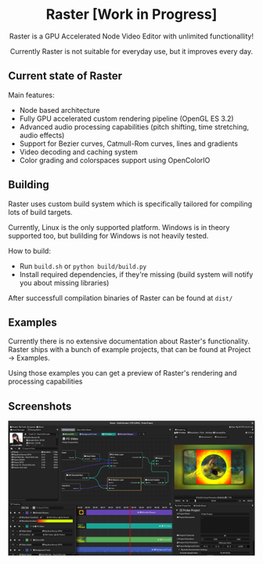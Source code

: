 <h1 align="center">Raster [Work in Progress]</h1>
<p align="center">Raster is a GPU Accelerated Node Video Editor with unlimited functionallity!</p>
<p align="center">Currently Raster is not suitable for everyday use, but it improves every day.</p>

## Current state of Raster

Main features:
* Node based architecture
* Fully GPU accelerated custom rendering pipeline (OpenGL ES 3.2)
* Advanced audio processing capabilities (pitch shifting, time stretching, audio effects)
* Support for Bezier curves, Catmull-Rom curves, lines and gradients
* Video decoding and caching system
* Color grading and colorspaces support using OpenColorIO

## Building
Raster uses custom build system which is specifically tailored for compiling lots of build targets.

Currently, Linux is the only supported platform. Windows is in theory supported too, but bulilding for Windows is not heavily tested.

How to build:
* Run `build.sh` or `python build/build.py`
* Install required dependencies, if they're missing (build system will notify you about missing libraries)

After successfull compilation binaries of Raster can be found at `dist/`

## Examples
Currently there is no extensive documentation about Raster's functionality. Raster ships with a bunch of example projects, that can be found at Project -> Examples.

Using those examples you can get a preview of Raster's rendering and processing capabilities

## Screenshots
![PrimaryScreenshot](misc/gallery/LatestImage.png "")
